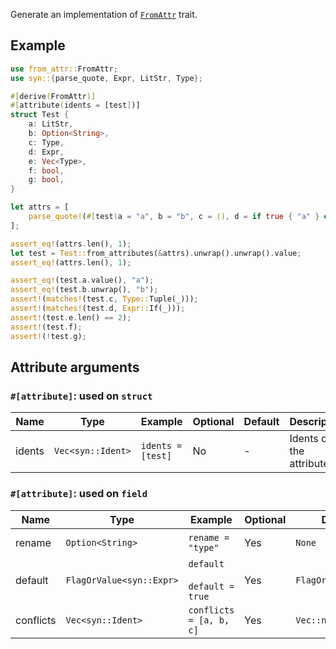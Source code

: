 Generate an implementation of [`FromAttr`](trait@crate::FromAttr) trait.

## Example

```rust
use from_attr::FromAttr;
use syn::{parse_quote, Expr, LitStr, Type};

#[derive(FromAttr)]
#[attribute(idents = [test])]
struct Test {
    a: LitStr,
    b: Option<String>,
    c: Type,
    d: Expr,
    e: Vec<Type>,
    f: bool,
    g: bool,
}

let attrs = [
    parse_quote!(#[test(a = "a", b = "b", c = (), d = if true { "a" } else { "b" }, e = [(), Debug], f)]),
];

assert_eq!(attrs.len(), 1);
let test = Test::from_attributes(&attrs).unwrap().unwrap().value;
assert_eq!(attrs.len(), 1);

assert_eq!(test.a.value(), "a");
assert_eq!(test.b.unwrap(), "b");
assert!(matches!(test.c, Type::Tuple(_)));
assert!(matches!(test.d, Expr::If(_)));
assert!(test.e.len() == 2);
assert!(test.f);
assert!(!test.g);
```

## Attribute arguments

### `#[attribute]`: used on `struct`

| Name   | Type              | Example           | Optional | Default | Description              |
| ------ | ----------------- | ----------------- | -------- | ------- | ------------------------ |
| idents | `Vec<syn::Ident>` | `idents = [test]` | No       | -       | Idents of the attribute. |

### `#[attribute]`: used on `field`

| Name      | Type                     | Example                             | Optional | Default             | Flag                                | Description          |
| --------- | ------------------------ | ----------------------------------- | -------- | ------------------- | ----------------------------------- | -------------------- |
| rename    | `Option<String>`         | `rename = "type"`                   | Yes      | `None`              | -                                   | Rename the field.    |
| default   | `FlagOrValue<syn::Expr>` | `default` <br><br> `default = true` | Yes      | `FlagOrValue::None` | `core::default::Default::default()` | Default field value. |
| conflicts | `Vec<syn::Ident>`        | `conflicts = [a, b, c]`             | Yes      | `Vec::new()`        | -                                   | Conflicts fields.    |
